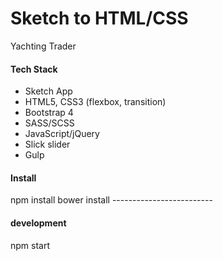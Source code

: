 # Sketch to HTML/CSS
Yachting Trader
<h4>Tech Stack</h4>
<ul>
<li>Sketch App</li>
<li>HTML5, CSS3 (flexbox, transition)</li>
<li>Bootstrap 4</li>
<li>SASS/SCSS</li>
<li>JavaScript/jQuery</li>
<li>Slick slider</li>
<li>Gulp</li>
</ul>

<h4>Install</h4>
npm install
bower install
-------------------------
<h4>development</h4>
npm start
